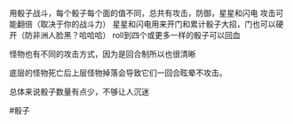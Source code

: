 用骰子战斗，每个骰子每个面的值不同，总共有攻击，防御，星星和闪电
攻击可能翻倍（取决于你的战斗力）
星星和闪电用来开门和累计骰子大招，门也可以硬开（防非洲人脸黑？哈哈哈）
roll到四个或更多一样的骰子可以回血

怪物也有不同的攻击方式，因为是回合制所以也很清晰

底层的怪物死亡后上层怪物掉落会导致它们一回合眩晕不攻击。

总体来说骰子数量有点少，不够让人沉迷

#骰子